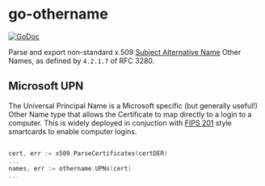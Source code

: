 go-othername
============

[![GoDoc](https://godoc.org/pault.ag/go/othername?status.svg)](https://godoc.org/pault.ag/go/othername)

Parse and export non-standard x.509
[Subject Alternative Name](https://en.wikipedia.org/wiki/Subject_Alternative_Name)
Other Names, as defined by `4.2.1.7` of RFC 3280.

Microsoft UPN
-------------

The Universal Principal Name is a Microsoft specific (but generally useful!)
Other Name type that allows the Certificate to map directly to a login to
a computer. This is widely deployed in conjuction with
[FIPS 201](https://en.wikipedia.org/wiki/FIPS_201) style smartcards to
enable computer logins.

```go

cert, err := x509.ParseCertificates(certDER)
...
names, err := othername.UPNs(cert)
...
```
